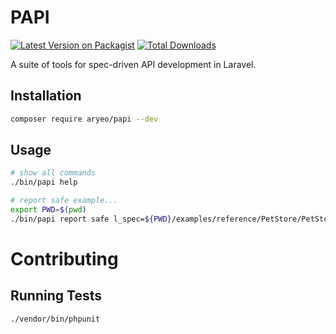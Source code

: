 # PAPI

[![Latest Version on Packagist](https://img.shields.io/packagist/v/aryeo/papi.svg?style=flat-square)](https://packagist.org/packages/aryeo/papi)
[![Total Downloads](https://img.shields.io/packagist/dt/aryeo/papi.svg?style=flat-square)](https://packagist.org/packages/aryeo/papi)

A suite of tools for spec-driven API development in Laravel.

## Installation

```bash
composer require aryeo/papi --dev
```

## Usage

```bash
# show all commands
./bin/papi help

# report safe example...
export PWD=$(pwd)
./bin/papi report safe l_spec=${PWD}/examples/reference/PetStore/PetStore.2021-07-23.json c_spec=${PWD}/examples/reference/PetStore/PetStore.2021-07-23-changed.json
```

# Contributing

## Running Tests

```bash
./vendor/bin/phpunit
```
